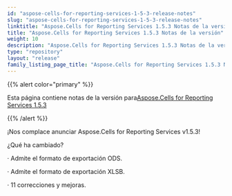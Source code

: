 ```yaml
---
id: "aspose-cells-for-reporting-services-1-5-3-release-notes"
slug: "aspose-cells-for-reporting-services-1-5-3-release-notes"
linktitle: "Aspose.Cells for Reporting Services 1.5.3 Notas de la versión"
title: "Aspose.Cells for Reporting Services 1.5.3 Notas de la versión"
weight: 10
description: "Aspose.Cells for Reporting Services 1.5.3 Notas de la versión – the latest updates and fixes."
type: "repository"
layout: "release"
family_listing_page_title: "Aspose.Cells for Reporting Services 1.5.3 Notas de la versión"
---
```

{{% alert color="primary" %}} 

 Esta página contiene notas de la versión para[Aspose.Cells for Reporting Services 1.5.3](https://releases.aspose.com/cells/reportingservices/new-releases/aspose.cells-for-reporting-services-1.5.3/)

{{% /alert %}} 

 ¡Nos complace anunciar Aspose.Cells for Reporting Services v1.5.3!

 ¿Qué ha cambiado?



 · Admite el formato de exportación ODS.

 · Admite el formato de exportación XLSB.

 · 11 correcciones y mejoras.
